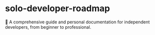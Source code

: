# solo-developer-roadmap
🚀 A comprehensive guide and personal documentation for independent developers, from beginner to professional.
